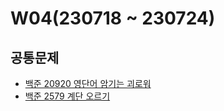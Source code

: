 # W04(230718 ~ 230724)

## 공통문제
- [백준 20920 영단어 암기는 괴로워](https://www.acmicpc.net/problem/20920)
- [백준 2579 계단 오르기](https://www.acmicpc.net/problem/2579)

<!-- ## 개인문제
- [백준 10872 팩토리얼](https://www.acmicpc.net/problem/10872)
- [백준 9506 약수들의 합](https://www.acmicpc.net/problem/9506)
- [백준 11478 서로 다른 부분 문자열의 개수](https://www.acmicpc.net/problem/11478)

## 후기
알고리즘 이론을 많이 까먹어서 다시 공부해야 했다. 만약 알고리즘을 꾸준히 했다면 그런 시간을 줄일 수 있지 않았을까 생각했던 한 주였다.

## 부족한 점
알고리즘 이론

## 개선할 점
알고리즘 이론 복습하기 -->